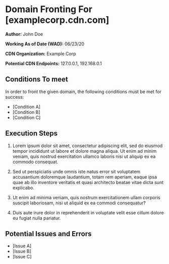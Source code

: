# Domain Fronting For [examplecorp.cdn.com]

**Author:** John Doe

**Working As of Date (WAD):** 06/23/20

**CDN Organization:** Example Corp

**Potential CDN Endpoints:** 127.0.0.1, 192.168.0.1

## Conditions To meet

In order to front the given domain, the following conditions must be met for
success:

- [Condition A]
- [Condition B]
- [Condition C]

## Execution Steps

1. Lorem ipsum dolor sit amet, consectetur adipiscing elit, sed do eiusmod
   tempor incididunt ut labore et dolore magna aliqua. Ut enim ad minim veniam,
   quis nostrud exercitation ullamco laboris nisi ut aliquip ex ea commodo
   consequat.

2. Sed ut perspiciatis unde omnis iste natus error sit voluptatem accusantium
   doloremque laudantium, totam rem aperiam, eaque ipsa quae ab illo inventore
   veritatis et quasi architecto beatae vitae dicta sunt explicabo.

3. Ut enim ad minima veniam, quis nostrum exercitationem ullam corporis suscipit
   laboriosam, nisi ut aliquid ex ea commodi consequatur?

4. Duis aute irure dolor in reprehenderit in voluptate velit esse cillum dolore
   eu fugiat nulla pariatur.

## Potential Issues and Errors

- [Issue A]
- [Issue B]
- [Issue C]
